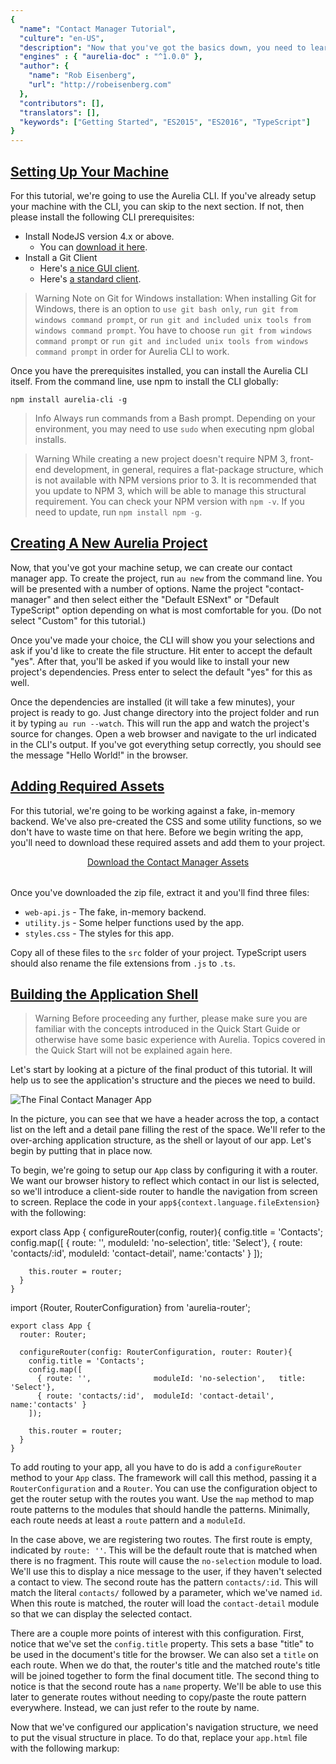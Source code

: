 ```yaml
---
{
  "name": "Contact Manager Tutorial",
  "culture": "en-US",
  "description": "Now that you've got the basics down, you need to learn how to use the CLI, build a more complex app and get a solid knowledge foundation for real-world work. In this tutorial we'll build a small contact manager app and demonstrate a variety of Aurelia's features as well as learn some useful techniques.",
  "engines" : { "aurelia-doc" : "^1.0.0" },
  "author": {
  	"name": "Rob Eisenberg",
  	"url": "http://robeisenberg.com"
  },
  "contributors": [],
  "translators": [],
  "keywords": ["Getting Started", "ES2015", "ES2016", "TypeScript"]
}
---
```

## [Setting Up Your Machine](aurelia-doc://section/1/version/1.0.0)

For this tutorial, we're going to use the Aurelia CLI. If you've already setup your machine with the CLI, you can skip to the next section. If not, then please install the following CLI prerequisites:

* Install NodeJS version 4.x or above.
    * You can [download it here](https://nodejs.org/en/).
* Install a Git Client
    * Here's [a nice GUI client](https://desktop.github.com).
    * Here's [a standard client](https://git-scm.com).

> Warning
> Note on Git for Windows installation: When installing Git for Windows, there is an option to `use git bash only`, `run git from windows command prompt`, or `run git and included unix tools from windows command prompt`. You have to choose `run git from windows command prompt` or `run git and included unix tools from windows command prompt` in order for Aurelia CLI to work.

Once you have the prerequisites installed, you can install the Aurelia CLI itself. From the command line, use npm to install the CLI globally:

```
npm install aurelia-cli -g
```

> Info
> Always run commands from a Bash prompt. Depending on your environment, you may need to use `sudo` when executing npm global installs.

> Warning
> While creating a new project doesn't require NPM 3, front-end development, in general, requires a flat-package structure, which is not available with NPM versions prior to 3. It is recommended that you update to NPM 3, which will be able to manage this structural requirement. You can check your NPM version with `npm -v`. If you need to update, run `npm install npm -g`.

## [Creating A New Aurelia Project](aurelia-doc://section/2/version/1.0.0)

Now, that you've got your machine setup, we can create our contact manager app. To create the project, run `au new` from the command line. You will be presented with a number of options. Name the project "contact-manager" and then select either the "Default ESNext" or "Default TypeScript" option depending on what is most comfortable for you. (Do not select "Custom" for this tutorial.)

Once you've made your choice, the CLI will show you your selections and ask if you'd like to create the file structure. Hit enter to accept the default "yes". After that, you'll be asked if you would like to install your new project's dependencies. Press enter to select the default "yes" for this as well.

Once the dependencies are installed (it will take a few minutes), your project is ready to go. Just change directory into the project folder and run it by typing `au run --watch`. This will run the app and watch the project's source for changes. Open a web browser and navigate to the url indicated in the CLI's output. If you've got everything setup correctly, you should see the message "Hello World!" in the browser.

## [Adding Required Assets](aurelia-doc://section/3/version/1.0.0)

For this tutorial, we're going to be working against a fake, in-memory backend. We've also pre-created the CSS and some utility functions, so we don't have to waste time on that here. Before we begin writing the app, you'll need to download these required assets and add them to your project.

<div style="text-align: center; margin-bottom: 32px">
  <a class="au-button" href="http://aurelia.io/downloads/contact-manager-assets.zip" target="_blank">Download the Contact Manager Assets</a>
</div>

Once you've downloaded the zip file, extract it and you'll find three files:

* `web-api.js` - The fake, in-memory backend.
* `utility.js` - Some helper functions used by the app.
* `styles.css` - The styles for this app.

Copy all of these files to the `src` folder of your project. TypeScript users should also rename the file extensions from `.js` to `.ts`.

## [Building the Application Shell](aurelia-doc://section/4/version/1.0.0)

> Warning
> Before proceeding any further, please make sure you are familiar with the concepts introduced in the Quick Start Guide or otherwise have some basic experience with Aurelia. Topics covered in the Quick Start will not be explained again here.

Let's start by looking at a picture of the final product of this tutorial. It will help us to see the application's structure and the pieces we need to build.

![The Final Contact Manager App](img/contact-app-final.png)

In the picture, you can see that we have a header across the top, a contact list on the left and a detail pane filling the rest of the space. We'll refer to the over-arching application structure, as the shell or layout of our app. Let's begin by putting that in place now.

To begin, we're going to setup our `App` class by configuring it with a router. We want our browser history to reflect which contact in our list is selected, so we'll introduce a client-side router to handle the navigation from screen to screen. Replace the code in your `app${context.language.fileExtension}` with the following:

<code-listing heading="app${context.language.fileExtension}">
  <source-code lang="ES 2015/ES Next">
    export class App {
      configureRouter(config, router){
        config.title = 'Contacts';
        config.map([
          { route: '',              moduleId: 'no-selection',   title: 'Select'},
          { route: 'contacts/:id',  moduleId: 'contact-detail', name:'contacts' }
        ]);

        this.router = router;
      }
    }
  </source-code>
  <source-code lang="TypeScript">
    import {Router, RouterConfiguration} from 'aurelia-router';

    export class App {
      router: Router;

      configureRouter(config: RouterConfiguration, router: Router){
        config.title = 'Contacts';
        config.map([
          { route: '',              moduleId: 'no-selection',   title: 'Select'},
          { route: 'contacts/:id',  moduleId: 'contact-detail', name:'contacts' }
        ]);

        this.router = router;
      }
    }
  </source-code>
</code-listing>

To add routing to your app, all you have to do is add a `configureRouter` method to your `App` class. The framework will call this method, passing it a `RouterConfiguration` and a `Router`. You can use the configuration object to get the router setup with the routes you want. Use the `map` method to map route patterns to the modules that should handle the patterns. Minimally, each route needs at least a `route` pattern and a `moduleId`.

In the case above, we are registering two routes. The first route is empty, indicated by `route: ''`. This will be the default route that is matched when there is no fragment. This route will cause the `no-selection` module to load. We'll use this to display a nice message to the user, if they haven't selected a contact to view. The second route has the pattern `contacts/:id`. This will match the literal `contacts/` followed by a parameter, which we've named `id`. When this route is matched, the router will load the `contact-detail` module so that we can display the selected contact.

There are a couple more points of interest with this configuration. First, notice that we've set the `config.title` property. This sets a base "title" to be used in the document's title for the browser. We can also set a `title` on each route. When we do that, the router's title and the matched route's title will be joined together to form the final document title. The second thing to notice is that the second route has a `name` property. We'll be able to use this later to generate routes without needing to copy/paste the route pattern everywhere. Instead, we can just refer to the route by name.

Now that we've configured our application's navigation structure, we need to put the visual structure in place. To do that, replace your `app.html` file with the following markup:

<code-listing heading="app.html">
  <source-code lang="HTML">
    <template>
      <require from="bootstrap/css/bootstrap.css"></require>
      <require from="./styles.css"></require>

      <nav class="navbar navbar-default navbar-fixed-top" role="navigation">
        <div class="navbar-header">
          <a class="navbar-brand" href="#">
            <i class="fa fa-user"></i>
            <span>Contacts</span>
          </a>
        </div>
      </nav>

      <div class="container">
        <div class="row">
          <div class="col-md-4">Contact List Placeholder</div>
          <router-view class="col-md-8"></router-view>
        </div>
      </div>
    </template>
  </source-code>
</code-listing>

There are several interesting things to note about this view. First, take a look at the `require` elements at the top of the view. This is how we can "import" or "require" various resources into our view. It's the view equivalent of the ES 2015 "import" syntax. Just as JavaScript is modularized and requires importing of other resources, so do Aurelia views. In this specific case, we're indicating that we want to bring in bootstrap's CSS as well as our own custom styles. Of course, we haven't actually installed Bootstrap yet. We'll get to that in a minute.

Below the `require` elements, you can see a pretty standard structure. We have some HTML to setup a navbar at the top. Below that we have the application's main container div. This has two columns. The first will contain our contact list, indicated by the placeholder div. The second contains a `router-view` custom element.

The `router-view` is provided by Aurelia and is a placeholder that indicated where the router should render the current route. This allows you to structure your application layout however you want, simply placing the `router-view` wherever you want to see the current page rendered. Whenever you have a `configureRouter` method, the view must also contain a `router-view`.

We're almost done setting up the application shell. Before we're done, we need to install Bootstrap. We'll be using that in this tutorial in order to give our application a decent appearance. In your own apps, you can use any CSS framework you like.

To get Bootstrap setup, we begin by installing the library itself with NPM. Execute the following on the command line to do this:

```
npm install bootstrap --save
```

Next, because Bootstrap uses jQuery, we want to install jQuery as well, like this:

```
npm install jquery@^2.2.4 --save
```
With these libraries installed, we now need to tell Aurelia which application bundle they should be included in and how to properly configure them with the module system. To do this, look in the `aurelia_project` folder and open up the `aurelia.json` file. This file contains all the information that the Aurelia CLI uses to build our project. If you scroll down, you will see a `bundles` section. There are two bundles defined by default: `app-bundle.js`, which contains your code and `vendor-bundle.js` which contains all 3rd party libraries. We need to add some new items to the `dependencies` array of the `vendor-bundle.js` bundle. Add the following two entries for jQuery and Bootstrap:

<code-listing heading="jQuery and Bootstrap Bundle Config">
  <source-code lang="JavaScript">
    "dependencies": [
      ...
      "jquery",
      {
        "name": "bootstrap",
        "path": "../node_modules/bootstrap/dist",
        "main": "js/bootstrap.min",
        "deps": ["jquery"],
        "exports": "$",
        "resources": [
          "css/bootstrap.css"
        ]
      },
      ...
    ]
  </source-code>
</code-listing>

You can read more about configuring 3rd party libraries in the documentation on the Aurelia CLI. For now, just know that this causes jQuery, Bootstrap and all necessary CSS to be included in the vendor bundle and makes it reachable through the module system.

## [Building Out the Default Route](aurelia-doc://section/5/version/1.0.0)

If you run the application now, you'll see a blank screen and the browser's console will display the following message:

```
Failed to load resource: the server responded with a status of 404 (Not Found) http://localhost:9000/src/no-selection.js
ERROR [app-router] Error: Script error for "no-selection"
```

This is actually expected. Why? Well, we have now configured a router, that router is matching on the empty route pattern we defined and it's trying to load the `no-selection` module, but we haven't created that yet. Let's do that now. Create a new file under `src` named `no-selection${context.language.fileExtension}` and give it the following code:

<code-listing heading="no-selection${context.language.fileExtension}">
  <source-code lang="ES 2015/ES Next">
    export class NoSelection {
      constructor() {
        this.message = "Please Select a Contact.";
      }
    }
  </source-code>
  <source-code lang="TypeScript">
    export class NoSelection {
      message = "Please Select a Contact.";
    }
  </source-code>
</code-listing>

This will provide the basic functionality for our "no selection" screen. All we want to do is display a message to our end user to select a contact. Now, let's add a view to render this view-model. Create another file named `no-selection.html` and add that to your `src` folder with the following contents:

<code-listing heading="no-selection.html">
  <source-code lang="HTML">
    <template>
      <div class="no-selection text-center">
        <h2>${message}</h2>
      </div>
    </template>
  </source-code>
</code-listing>

All it does is provide a container with some styling in order to display our message to the user. With this in place, you should now be able to run your application. If you haven't stopped/restarted it after editing the bundles, then you will need to do that now. When you run the application, you should see something like this:

![No Selection Screen](img/contact-app-no-selection.png)

## [Building Out the Contact List](aurelia-doc://section/6/version/1.0.0)

We've got the basic visual structure of our application in place and routing is now working. We've even created our first screen. However, it's not very interesting. We've got a `div` placeholder for the actual contact list at present. Let's go ahead and build that out, as a `contact-list` custom element.

Aurelia strives to be a self-consistent framework. As such, building a custom element is the same as creating your `App` component and your routed components. To create the `contact-list` custom element, start by creating a new file named `contact-list${context.language.fileExtension}` and add the following code:

<code-listing heading="contact-list${context.language.fileExtension}">
  <source-code lang="ES 2015">
    import {WebAPI} from './web-api';

    export class ContactList {
      static inject() { return [WebAPI] };

      constructor(api) {
        this.api = api;
        this.contacts = [];
      }

      created() {
        this.api.getContactList().then(contacts => this.contacts = contacts);
      }

      select(contact) {
        this.selectedId = contact.id;
        return true;
      }
    }
  </source-code>
  <source-code lang="ES Next">
    import {WebAPI} from './web-api';
    import {inject} from 'aurelia-framework';

    @inject(WebAPI)
    export class ContactList {
      constructor(api) {
        this.api = api;
        this.contacts = [];
      }

      created() {
        this.api.getContactList().then(contacts => this.contacts = contacts);
      }

      select(contact) {
        this.selectedId = contact.id;
        return true;
      }
    }
  </source-code>
  <source-code lang="TypeScript">
    import {WebAPI} from './web-api';
    import {inject} from 'aurelia-framework';

    @inject(WebAPI)
    export class ContactList {
      contacts;
      selectedId = 0;

      constructor(private api: WebAPI) { }

      created() {
        this.api.getContactList().then(contacts => this.contacts = contacts);
      }

      select(contact) {
        this.selectedId = contact.id;
        return true;
      }
    }
  </source-code>
</code-listing>

> Note that we use a dashed naming convention to separate the words *contact-list* as our custom element name. The name of the class instead should be defined by using the UpperCamelCase version *ContactList*

The view-model for our custom element has a few notable characteristics. First, we're using dependency injection. Aurelia has its own dependency injection container, which it uses to instantiate classes in your app. Classes can declare constructor dependencies through *inject metadata*. This looks a bit different depending on what language you are using. In ES 2015, you can declare an `inject` static method that returns an array of constructor dependencies while in ES Next and TypeScript, you can use an `inject` decorator to declare those dependencies. As you can see here, our `ContactList` class has a dependency on our `WebAPI` class. When Aurelia instantiates the contact list, it will first instantiate (or locate) an instance of the web API and "inject" that into the contact list's constructor.

The second thing to notice is the `created` method. All Aurelia components follow a component life-cycle. A developer can opt into any stage of the life-cycle by implementing the appropriate methods. In this case, we're implementing the `created` hook which gets called after both the view-model and the view are created. We're using this as an opportunity to call our API and get back the list of contacts, which we then store in our `contacts` property so we can bind it in the view.

Finally, we have a `select` method for selecting a contact. We'll revisit this shortly, after we take a look at how it's used in the view. On that note, create a `contact-list.html` file and use the following code for the view:

<code-listing heading="contact-list.html">
  <source-code lang="HTML">
    <template>
      <div class="contact-list">
        <ul class="list-group">
          <li repeat.for="contact of contacts" class="list-group-item ${contact.id === $parent.selectedId ? 'active' : ''}">
            <a route-href="route: contacts; params.bind: {id:contact.id}" click.delegate="$parent.select(contact)">
              <h4 class="list-group-item-heading">${contact.firstName} ${contact.lastName}</h4>
              <p class="list-group-item-text">${contact.email}</p>
            </a>
          </li>
        </ul>
      </div>
    </template>
  </source-code>
</code-listing>

The markup above begins by repeating an `li` for each contact of our contacts array. Take a look at the class attribute on the `li`. We've used an interesting technique here to add an `active` class if the contact's id is the same as the `selectedId` of the contact on our `ContactList` view-model. We've used the `$parent` special value to reach outside of the list's scope and into the parent view-model so we can test against that property. Throughout the list template, we've used basic string interpolation binding to show the `firstName`, `lastName` and `email` of each contact.

Take special note of the `a` tag. First, we are using a custom attribute provided by Aurelia's routing system: `route-href`. This attribute can generate an href for a route, based on the route's name and a set of parameters. Remember how we named the contacts route in our configuration? Here we're using that by referencing the "contacts" route name and binding the contacts's `id` parameter as the route's `id` parameter. With this information, the router is able to generate the correct `href` on the `a` tag for each contact. Additionally, we've also wired up a `click` event. Why would we do this if the `href` is already going to handle navigating to the correct contact? Well, we're looking for instant user feedback. We want the list selection to happen ASAP, so we don't have to wait on the navigation system or on the loading of the contact data. To accomplish this, we use the `select` method to track the selected contact's `id`, which allows us to instantly apply the selection style. Finally, normal use of `.trigger` or `.delegate` causes the default action of the event to be cancelled. But, if you return true from your method, as we have done above, it will be allowed to continue. Thus, when the user clicks on the contact, we immediately select the contact in the list and then the `href` is allowed to trigger the router, causing a navigation to the selected contact.

Ok, now that we've got the contact list built, we need to use it. To do that, update your `app.html` with the following markup:

<code-listing heading="app.html">
  <source-code lang="HTML">
    <template>
      <require from="bootstrap/css/bootstrap.css"></require>
      <require from="./styles.css"></require>
      <require from="./contact-list"></require>

      <nav class="navbar navbar-default navbar-fixed-top" role="navigation">
        <div class="navbar-header">
          <a class="navbar-brand" href="#">
            <i class="fa fa-user"></i>
            <span>Contacts</span>
          </a>
        </div>
      </nav>

      <div class="container">
        <div class="row">
          <contact-list class="col-md-4"></contact-list>
          <router-view class="col-md-8"></router-view>
        </div>
      </div>
    </template>
  </source-code>
</code-listing>

There are two important additions. First, we've added another `require` element at the top, to import our new `contact-list` into this view. Remember that views are encapsulated, just like modules. So, this makes the `contact-list` visible from within this view. Second, we now use the custom element, right above our `router-view`.

If you go ahead and run the application, you should now see something like this:

![The Contact List](img/contact-app-contact-list.png)

## [Building Out the Contact Detail Screen](aurelia-doc://section/7/version/1.0.0)

Ok, things are starting to come together, but we still can't view an individual contact. If you try selecting something from the list, you'll see an error like the following in the console:

```
ERROR [app-router] Error: Script error for "contact-detail"
```

Again, this is because the router is trying to route to the detail screen, but we have not yet created the component. So, let's do that next. Create a new file named `contact-detail${context.language.fileExtension}` and add the following code:

<code-listing heading="contact-detail${context.language.fileExtension}">
  <source-code lang="ES 2015">
    import {WebAPI} from './web-api';
    import {areEqual} from './utility';

    export class ContactDetail {
      static inject() { return [WebAPI]; }

      constructor(api){
        this.api = api;
      }

      activate(params, routeConfig) {
        this.routeConfig = routeConfig;

        return this.api.getContactDetails(params.id).then(contact => {
          this.contact = contact;
          this.routeConfig.navModel.setTitle(contact.firstName);
          this.originalContact = JSON.parse(JSON.stringify(contact));
        });
      }

      get canSave() {
        return this.contact.firstName && this.contact.lastName && !this.api.isRequesting;
      }

      save() {
        this.api.saveContact(this.contact).then(contact => {
          this.contact = contact;
          this.routeConfig.navModel.setTitle(contact.firstName);
          this.originalContact = JSON.parse(JSON.stringify(contact));
        });
      }

      canDeactivate() {
        if (!areEqual(this.originalContact, this.contact)){
          return confirm('You have unsaved changes. Are you sure you wish to leave?');
        }

        return true;
      }
    }
  </source-code>
  <source-code lang="ES Next">
    import {inject} from 'aurelia-framework';
    import {WebAPI} from './web-api';
    import {areEqual} from './utility';

    @inject(WebAPI)
    export class ContactDetail {
      constructor(api){
        this.api = api;
      }

      activate(params, routeConfig) {
        this.routeConfig = routeConfig;

        return this.api.getContactDetails(params.id).then(contact => {
          this.contact = contact;
          this.routeConfig.navModel.setTitle(contact.firstName);
          this.originalContact = JSON.parse(JSON.stringify(contact));
        });
      }

      get canSave() {
        return this.contact.firstName && this.contact.lastName && !this.api.isRequesting;
      }

      save() {
        this.api.saveContact(this.contact).then(contact => {
          this.contact = contact;
          this.routeConfig.navModel.setTitle(contact.firstName);
          this.originalContact = JSON.parse(JSON.stringify(contact));
        });
      }

      canDeactivate() {
        if (!areEqual(this.originalContact, this.contact)){
          return confirm('You have unsaved changes. Are you sure you wish to leave?');
        }

        return true;
      }
    }
  </source-code>
  <source-code lang="TypeScript">
    import {inject} from 'aurelia-framework';
    import {WebAPI} from './web-api';
    import {areEqual} from './utility';

    interface Contact {
      firstName: string;
      lastName: string;
      email: string;
    }

    @inject(WebAPI)
    export class ContactDetail {
      routeConfig;
      contact: Contact;
      originalContact: Contact;

      constructor(private api: WebAPI) { }

      activate(params, routeConfig) {
        this.routeConfig = routeConfig;

        return this.api.getContactDetails(params.id).then(contact => {
          this.contact = <Contact>contact;
          this.routeConfig.navModel.setTitle(this.contact.firstName);
          this.originalContact = JSON.parse(JSON.stringify(this.contact));
        });
      }

      get canSave() {
        return this.contact.firstName && this.contact.lastName && !this.api.isRequesting;
      }

      save() {
        this.api.saveContact(this.contact).then(contact => {
          this.contact = <Contact>contact;
          this.routeConfig.navModel.setTitle(this.contact.firstName);
          this.originalContact = JSON.parse(JSON.stringify(this.contact));
        });
      }

      canDeactivate() {
        if (!areEqual(this.originalContact, this.contact)) {
          return confirm('You have unsaved changes. Are you sure you wish to leave?');
        }

        return true;
      }
    }
  </source-code>
</code-listing>

Once again, we are using dependency injection to get an instance of our `WebAPI`. We need this to load the contact detail data. Next, we implement a method named `activate`. Remember when we mentioned that all components have a life-cycle? Well, there are additional life-cycle methods for *routed components*. `activate` is one such method and it gets invoked right before the router is about to activate the component. This is also how the router passes the component its route parameters. Let's dig in a bit more.

The first argument passed to `activate` is the `params` object. This object will have one property for every route param that was parsed as well as a property for each query string parameter. If you recall, our route pattern for the contact details screen was `contacts/:id`. So, our `params` object will have an `id` property with the requested contact's id. Using this `id` we call our `WebAPI` to retrieve the contact data. This API returns a `Promise` which we wait on and then store the loaded contact in a `contact` property so it's easy to bind to. We also make a copy of this object and store it in the `originalContact` property, so we can do some rudimentary checking to see if the data has been edited by the user at a later point.

The second argument passed to `activate` is the `routeConfig`. This is the same configuration object that you created to configure the router itself. You can get access to that here so that you can access any of its properties. The router generates a `navModel` for each `routeConfig`. Using the `navModel` you can dynamically set the title of the document for this route. So, we call `navModel.setTitle()` in order to set up the document's title with the name of the contact that we just loaded.

This screen demonstrates another part of the navigation lifecycle available to routed components: the `canDeactivate` hook. If present, this method is called before navigating away from the current component. It gives your component an opportunity to cancel navigation, if it desires.  In the case of the contact detail screen, we are comparing our `originalContact` to the current `contact`, using our `areEqual` helper method, in order to determine whether or not the user has made any changes to the data. If they have, we show a confirmation dialog to make sure they want to navigate away, since they would lose their changes. If the `canDeactivate` hook returns `true`, navigation is allowed; if false is returned, it is prevented and the route state is reverted.

If we take a brief look at the `save` method, we can see that this is just a brief call to the `WebAPI`'s `saveContact` method. After that succeeds, we update our `originalContact` to the latest version and then we update the document's title with the potentially new contact name.

Finally, we have a `canSave` computed property which we'll use in the view. This will help us show some simple feedback to the user to indicate whether the UI and data are in a state that allows for saving.

With that all in place, let's look at the view that will render this component. Create a new file named `contact-detail.html`.

<code-listing heading="contact-detail.html">
  <source-code lang="HTML">
    <template>
      <div class="panel panel-primary">
        <div class="panel-heading">
          <h3 class="panel-title">Profile</h3>
        </div>
        <div class="panel-body">
          <form role="form" class="form-horizontal">
            <div class="form-group">
              <label class="col-sm-2 control-label">First Name</label>
              <div class="col-sm-10">
                <input type="text" placeholder="first name" class="form-control" value.bind="contact.firstName">
              </div>
            </div>

            <div class="form-group">
              <label class="col-sm-2 control-label">Last Name</label>
              <div class="col-sm-10">
                <input type="text" placeholder="last name" class="form-control" value.bind="contact.lastName">
              </div>
            </div>

            <div class="form-group">
              <label class="col-sm-2 control-label">Email</label>
              <div class="col-sm-10">
                <input type="text" placeholder="email" class="form-control" value.bind="contact.email">
              </div>
            </div>

            <div class="form-group">
              <label class="col-sm-2 control-label">Phone Number</label>
              <div class="col-sm-10">
                <input type="text" placeholder="phone number" class="form-control" value.bind="contact.phoneNumber">
              </div>
            </div>
          </form>
        </div>
      </div>

      <div class="button-bar">
        <button class="btn btn-success" click.delegate="save()" disabled.bind="!canSave">Save</button>
      </div>
    </template>
  </source-code>
</code-listing>

Don't be intimidated by the amount of HTML above. It's mostly all basic form controls and bootstrap structures. If you look at the `input` elements, you will see that they all have a two-way binding to the appropriate contact's properties. The only real interesting part is the `button` element at the bottom. This button invokes `save` when clicked, but notice that it also has its `disabled` attribute bound to our `canSave` property. The result is that the user won't be able to save if the API is in the middle of a request or if there is missing contact information.

You should now be able to select contacts in the list, see their details, edit them, save and even see the confirm dialog on unsaved data navigations. It should look something like this:

![The Contact Details](img/contact-app-contact-detail.png)

## [Adding Pub/Sub Messaging](aurelia-doc://section/8/version/1.0.0)

If you play around with the application for a bit, you'll notice a few "buggy" behaviors:

* Refreshing the browser with a contact selected results in the correct contact being shown, but not in the correct contact list item being highlighted.
* If you edit some data, try to navigate away and then cancel, the contact list item selection will go out of sync, highlighting the contact you were going to before you cancelled, but not the current contact.
* If you edit some data and save, you will notice that changes in the name are not reflected in the list.

The reason for these issues is that we have two separate components, our `contact-list` and our `contact-detail` which both have their own internal data structures and behaviors, but which do have an affect on each other. The router is controlling the contact detail screen, so it's the ultimate source of truth and the contact list should sync with it. To handle this, we're going to increase the amount of information in our system by introducing pub/sub. Let's create a couple of messages that our `contact-detail` component can publish and then let the `contact-list` subscribe to those and respond appropriately.

<code-listing heading="messages${context.language.fileExtension}">
  <source-code lang="ES 2015">
    export class ContactUpdated {
      constructor(contact) {
        this.contact = contact;
      }
    }

    export class ContactViewed {
      constructor(contact) {
        this.contact = contact;
      }
    }
  </source-code>
  <source-code lang="ES Next">
    export class ContactUpdated {
      constructor(contact) {
        this.contact = contact;
      }
    }

    export class ContactViewed {
      constructor(contact) {
        this.contact = contact;
      }
    }
  </source-code>
  <source-code lang="TypeScript">
    export class ContactUpdated {
      constructor(public contact) { }
    }

    export class ContactViewed {
      constructor(public contact) { }
    }
  </source-code>
</code-listing>

Whenever the contact detail screen successfully saves a contact, we'll publish the `ContactUpdated` message and whenever the end user begins viewing a new contact, we'll publish the `ContactViewed` message. Each of these messages will carry the contact data along with it so that subscribers have contextual data related to the event. Next, let's update our `contact-detail` code to incorporate Aurelia's `EventAggregator` and publish the messages at the appropriate time:

<code-listing heading="contact-detail${context.language.fileExtension}">
  <source-code lang="ES 2015">
    import {EventAggregator} from 'aurelia-event-aggregator';
    import {WebAPI} from './web-api';
    import {ContactUpdated,ContactViewed} from './messages';
    import {areEqual} from './utility';

    export class ContactDetail {
      static inject = [WebAPI, EventAggregator];

      constructor(api, ea){
        this.api = api;
        this.ea = ea;
      }

      activate(params, routeConfig) {
        this.routeConfig = routeConfig;

        return this.api.getContactDetails(params.id).then(contact => {
          this.contact = contact;
          this.routeConfig.navModel.setTitle(contact.firstName);
          this.originalContact = JSON.parse(JSON.stringify(contact));
          this.ea.publish(new ContactViewed(this.contact));
        });
      }

      get canSave() {
        return this.contact.firstName && this.contact.lastName && !this.api.isRequesting;
      }

      save() {
        this.api.saveContact(this.contact).then(contact => {
          this.contact = contact;
          this.routeConfig.navModel.setTitle(contact.firstName);
          this.originalContact = JSON.parse(JSON.stringify(contact));
          this.ea.publish(new ContactUpdated(this.contact));
        });
      }

      canDeactivate() {
        if(!areEqual(this.originalContact, this.contact)){
          let result = confirm('You have unsaved changes. Are you sure you wish to leave?');

          if(!result) {
            this.ea.publish(new ContactViewed(this.contact));
          }

          return result;
        }

        return true;
      }
    }
  </source-code>
  <source-code lang="ES Next">
    import {inject} from 'aurelia-framework';
    import {EventAggregator} from 'aurelia-event-aggregator';
    import {WebAPI} from './web-api';
    import {ContactUpdated,ContactViewed} from './messages';
    import {areEqual} from './utility';

    @inject(WebAPI, EventAggregator)
    export class ContactDetail {
      constructor(api, ea){
        this.api = api;
        this.ea = ea;
      }

      activate(params, routeConfig) {
        this.routeConfig = routeConfig;

        return this.api.getContactDetails(params.id).then(contact => {
          this.contact = contact;
          this.routeConfig.navModel.setTitle(contact.firstName);
          this.originalContact = JSON.parse(JSON.stringify(contact));
          this.ea.publish(new ContactViewed(this.contact));
        });
      }

      get canSave() {
        return this.contact.firstName && this.contact.lastName && !this.api.isRequesting;
      }

      save() {
        this.api.saveContact(this.contact).then(contact => {
          this.contact = contact;
          this.routeConfig.navModel.setTitle(contact.firstName);
          this.originalContact = JSON.parse(JSON.stringify(contact));
          this.ea.publish(new ContactUpdated(this.contact));
        });
      }

      canDeactivate() {
        if(!areEqual(this.originalContact, this.contact)){
          let result = confirm('You have unsaved changes. Are you sure you wish to leave?');

          if(!result) {
            this.ea.publish(new ContactViewed(this.contact));
          }

          return result;
        }

        return true;
      }
    }
  </source-code>
  <source-code lang="TypeScript">
    import {inject} from 'aurelia-framework';
    import {EventAggregator} from 'aurelia-event-aggregator';
    import {WebAPI} from './web-api';
    import {ContactUpdated,ContactViewed} from './messages';
    import {areEqual} from './utility';

    interface Contact {
      firstName: string;
      lastName: string;
      email: string;
    }

    @inject(WebAPI, EventAggregator)
    export class ContactDetail {
      routeConfig;
      contact: Contact;
      originalContact: Contact;

      constructor(private api: WebAPI, private ea: EventAggregator) { }

      activate(params, routeConfig) {
        this.routeConfig = routeConfig;

        return this.api.getContactDetails(params.id).then(contact => {
          this.contact = <Contact>contact;
          this.routeConfig.navModel.setTitle(this.contact.firstName);
          this.originalContact = JSON.parse(JSON.stringify(this.contact));
          this.ea.publish(new ContactViewed(this.contact));
        });
      }

      get canSave() {
        return this.contact.firstName && this.contact.lastName && !this.api.isRequesting;
      }

      save() {
        this.api.saveContact(this.contact).then(contact => {
          this.contact = <Contact>contact;
          this.routeConfig.navModel.setTitle(this.contact.firstName);
          this.originalContact = JSON.parse(JSON.stringify(this.contact));
          this.ea.publish(new ContactUpdated(this.contact));
        });
      }

      canDeactivate() {
        if(!areEqual(this.originalContact, this.contact)){
          let result = confirm('You have unsaved changes. Are you sure you wish to leave?');

          if(!result) {
            this.ea.publish(new ContactViewed(this.contact));
          }

          return result;
        }

        return true;
      }
    }
  </source-code>
</code-listing>

First, notice that we've both imported Aurelia's `EventAggregator` and configured it to be injected into the constructor of our `ContactDetail` class. We've also imported the two messages we created. Whenever a contact is loaded, we publish the `ContactViewed` message. Whenever a contact is saved, we publish the `ContactUpdated` message. Finally, if the user attempts to navigate away, but cancels, we reflect this by publishing another `ContactViewed` message, representing that they are returning to view the current contact.

With these messages in place, we can now enable any other component in our system to loosely subscribe to the new information in our system and use that data as appropriate to its internal needs. We'll go ahead and update the `contact-list` component to take advantage of this information to ensure that it is always in sync:

<code-listing heading="contact-list${context.language.fileExtension}">
  <source-code lang="ES 2015">
    import {EventAggregator} from 'aurelia-event-aggregator';
    import {WebAPI} from './web-api';
    import {ContactUpdated, ContactViewed} from './messages';

    export class ContactList {
      static inject = [WebAPI, EventAggregator];

      constructor(api, ea) {
        this.api = api;
        this.contacts = [];

        ea.subscribe(ContactViewed, msg => this.select(msg.contact));
        ea.subscribe(ContactUpdated, msg => {
          let id = msg.contact.id;
          let found = this.contacts.find(x => x.id === id);
          Object.assign(found, msg.contact);
        });
      }

      created() {
        this.api.getContactList().then(contacts => this.contacts = contacts);
      }

      select(contact) {
        this.selectedId = contact.id;
        return true;
      }
    }
  </source-code>
  <source-code lang="ES Next">
    import {EventAggregator} from 'aurelia-event-aggregator';
    import {WebAPI} from './web-api';
    import {ContactUpdated, ContactViewed} from './messages';
    import {inject} from 'aurelia-framework';

    @inject(WebAPI, EventAggregator)
    export class ContactList {
      constructor(api, ea) {
        this.api = api;
        this.contacts = [];

        ea.subscribe(ContactViewed, msg => this.select(msg.contact));
        ea.subscribe(ContactUpdated, msg => {
          let id = msg.contact.id;
          let found = this.contacts.find(x => x.id == id);
          Object.assign(found, msg.contact);
        });
      }

      created() {
        this.api.getContactList().then(contacts => this.contacts = contacts);
      }

      select(contact) {
        this.selectedId = contact.id;
        return true;
      }
    }
  </source-code>
  <source-code lang="TypeScript">
    import {EventAggregator} from 'aurelia-event-aggregator';
    import {WebAPI} from './web-api';
    import {ContactUpdated, ContactViewed} from './messages';
    import {inject} from 'aurelia-framework';

    @inject(WebAPI, EventAggregator)
    export class ContactList {
      contacts;
      selectedId = 0;

      constructor(private api: WebAPI, ea: EventAggregator) {
        ea.subscribe(ContactViewed, msg => this.select(msg.contact));
        ea.subscribe(ContactUpdated, msg => {
          let id = msg.contact.id;
          let found = this.contacts.find(x => x.id == id);
          Object.assign(found, msg.contact);
        });
      }

      created() {
        this.api.getContactList().then(contacts => this.contacts = contacts);
      }

      select(contact) {
        this.selectedId = contact.id;
        return true;
      }
    }
  </source-code>
</code-listing>

As you can see, we've just imported and injected our `EventAggregator` and then it's as simple as calling the `subscribe` method and passing it the message type and a callback. When the message is published, your callback is fired and passed the instance of the message type. In this case, we use these messages to update our selection as well as the details of the contact that are relevant to our list.

If you run the application now, you should see that everything is working as expected.

## [Adding A Loading Indicator](aurelia-doc://section/9/version/1.0.0)

Let's add one more final touch to this application. Whenever we're navigating from screen to screen or making a `WebAPI` request, let's show a loading indicator at the top of our app. To do this, we'll use a 3rd party library and create a custom Aurelia element to wrap it up.

Begin by installing the `nprogress` library with the following command:

```
npm install nprogress --save
```

Once this is installed, we'll need to make sure it gets configured in the proper bundle. Open your `aurelia.json` file again, find the bundles section and add the following entry to the dependencies array of the `vendor-bundle.js` bundle:

<code-listing heading="NProgress Bundle Config">
  <source-code lang="JavaScript">
    "dependencies": [
      ...
      {
        "name": "nprogress",
        "path": "../node_modules/nprogress",
        "main": "nprogress",
        "resources": [
          "nprogress.css"
        ]
      }
      ...
    ]
  </source-code>
</code-listing>

As you can see, we've configured the standard JavaScript main but are also including an additional CSS resource, just like we did with Bootstrap.

> Info: TypeScript Definition Files
> TypeScript users should note that when using 3rd party libraries, in order to make them work in a TypeScript project, you will either need to install the d.ts files or create them for yourself. In the case of NProgress, there are definition files available via Definitely Typed which can be installed with the Typings CLI. Assuming you have the Typings tool installed, you would install the definition files for NProgress with the following command: `typings install dt~nprogress --global --save
`

With that in place, let's create our `loading-indicator` custom element. In the `src/resources/elements` folder create a file named `loading-indicator${context.language.fileExtension}` and use the code below for its implementation:

<code-listing heading="loading-indicator${context.language.fileExtension}">
  <source-code lang="ES 2015">
    import * as nprogress from 'nprogress';
    import {bindable, noView, decorators} from 'aurelia-framework';

    export let LoadingIndicator = decorators(
      noView(['nprogress/nprogress.css']),
      bindable({name: 'loading', defaultValue: false})
    ).on(class {
      loadingChanged(newValue) {
        if (newValue) {
          nprogress.start();
        } else {
          nprogress.done();
        }
      }
    });
  </source-code>
  <source-code lang="ES Next">
    import * as nprogress from 'nprogress';
    import {bindable, noView} from 'aurelia-framework';

    @noView(['nprogress/nprogress.css'])
    export class LoadingIndicator {
      @bindable loading = false;

      loadingChanged(newValue) {
        if (newValue) {
          nprogress.start();
        } else {
          nprogress.done();
        }
      }
    }
  </source-code>
  <source-code lang="TypeScript">
    import * as nprogress from 'nprogress';
    import {bindable, noView} from 'aurelia-framework';

    @noView(['nprogress/nprogress.css'])
    export class LoadingIndicator {
      @bindable loading = false;

      loadingChanged(newValue) {
        if (newValue) {
          nprogress.start();
        } else {
          nprogress.done();
        }
      }
    }
  </source-code>
</code-listing>

This code creates a custom element, but we're doing a few unique things here. First, since the entire rendering job is handled by the NProgress library, we don't need Aurelia's templating engine to render this component at all. So, we use the `noView()` decorator to tell Aurelia not to load a `loading-indicator.html`, compile it or do any of that rendering work. Additionally, the NProgress library requires some CSS to work, so we can declare that in the decorator as well. In the case of `noView`, this works exactly as if you had put this in a `require` element inside the view.

Next, we want our custom HTML element to have a `loading` property that we can bind to via an HTML attribute in the DOM. So, we declare that by using the `bindable` decorator. Whenever you have a `bindable`, by convention, you can optionally declare a *propertyName*Changed method that will be called whenever the binding system updates the property. So, we've added one of those so that we can toggle the NProgress indicator off and on, based on the value of that property.

Previously, when we created the `contact-list` component, we required that into the `app.html` view and used it, since all views are encapsulated. However, we're going to do something different in this case, as an example. Aurelia actually gives you the ability to globalize view resources, such as custom elements. This is a convenience so that you don't have to require common resources repeatedly into every view. To do this, we need to register our element as a global resource. Open up the `resources/index${context.language.fileExtension}` file that's already in your solution, and change the code so that it has the registration as follows:

<code-listing heading="resources/index${context.language.fileExtension}">
  <source-code lang="ES 2015">
    export function configure(config) {
      config.globalResources(['./elements/loading-indicator']);
    }
  </source-code>
  <source-code lang="ES Next">
    export function configure(config) {
      config.globalResources(['./elements/loading-indicator']);
    }
  </source-code>
  <source-code lang="TypeScript">
    import {FrameworkConfiguration} from 'aurelia-framework';

    export function configure(config: FrameworkConfiguration) {
      config.globalResources(['./elements/loading-indicator']);
    }
  </source-code>
</code-listing>

With this registration in place, we can now use our new indicator in our `app.html`, but before we do that, we want to make one more change to our `app${context.language.fileExtension}`. We would like to be able to bind the indicator to the request state of our API, so we need to make that available in our `App` class. Update your `app${context.language.fileExtension}` as follows:

<code-listing heading="app${context.language.fileExtension}">
  <source-code lang="ES 2015">
    import {Router, RouterConfiguration} from 'aurelia-router';
    import {WebAPI} from './web-api';

    export class App {
      static inject() { return [WebAPI]; }

      constructor(api) {
        this.api = api;
      }

      configureRouter(config, router) {
        config.title = 'Contacts';
        config.map([
          { route: '',              moduleId: 'no-selection',   title: 'Select'},
          { route: 'contacts/:id',  moduleId: 'contact-detail', name:'contacts' }
        ]);

        this.router = router;
      }
    }
  </source-code>
  <source-code lang="ES Next">
    import {Router, RouterConfiguration} from 'aurelia-router';  
    import {inject} from 'aurelia-framework';
    import {WebAPI} from './web-api';

    @inject(WebAPI)
    export class App {
      constructor(api) {
        this.api = api;
      }

      configureRouter(config, router) {
        config.title = 'Contacts';
        config.map([
          { route: '',              moduleId: 'no-selection',   title: 'Select'},
          { route: 'contacts/:id',  moduleId: 'contact-detail', name:'contacts' }
        ]);

        this.router = router;
      }
    }
  </source-code>
  <source-code lang="TypeScript">
    import {Router, RouterConfiguration} from 'aurelia-router';
    import {inject} from 'aurelia-framework';
    import {WebAPI} from './web-api';

    @inject(WebAPI)
    export class App {
      router: Router;

      constructor(public api: WebAPI) {}

      configureRouter(config: RouterConfiguration, router: Router) {
        config.title = 'Contacts';
        config.map([
          { route: '',              moduleId: 'no-selection',   title: 'Select'},
          { route: 'contacts/:id',  moduleId: 'contact-detail', name:'contacts' }
        ]);

        this.router = router;
      }
    }
  </source-code>
</code-listing>

Ok, now that we've got an `api` property we can bind to, update your `app.html` to the final version that adds the `loading-indicator` and binds its `loading` property:

<code-listing heading="app.html">
  <source-code lang="HTML">
    <template>
      <require from="bootstrap/css/bootstrap.css"></require>
      <require from="./styles.css"></require>
      <require from="./contact-list"></require>

      <nav class="navbar navbar-default navbar-fixed-top" role="navigation">
        <div class="navbar-header">
          <a class="navbar-brand" href="#">
            <i class="fa fa-user"></i>
            <span>Contacts</span>
          </a>
        </div>
      </nav>

      <loading-indicator loading.bind="router.isNavigating || api.isRequesting"></loading-indicator>

      <div class="container">
        <div class="row">
          <contact-list class="col-md-4"></contact-list>
          <router-view class="col-md-8"></router-view>
        </div>
      </div>
    </template>
  </source-code>
</code-listing>

And with that, we've finished our app. Congratulations!

## [Next Steps](aurelia-doc://section/10/version/1.0.0)

Now that you've completed the tutorial, you may want to consider doing some additional research or development exercises to continue your learning and hone your skills. Here are a few ideas:

* Create a real backend for the app and use the [http-client or fetch-client](#/doc/article/aurelia/fetch-client/latest/http-services) to retrieve the data.
* Extend that application so that new contacts can be added.
* Extend the contact detail form with data validation.
* Learn more about [the component life-cycle](#/doc/article/aurelia/framework/latest/creating-components/1).
* Learn more about [the navigation life-cycle and routing](#/doc/article/aurelia/framework/latest/cheat-sheet/7).
* Expand your knowledge of [binding](#/doc/article/aurelia/binding/latest/binding-basics) and [templating](#/doc/article/aurelia/templating/latest/templating-basics).

## [Conclusion](aurelia-doc://section/11/version/1.0.0)

This tutorial presents a fairly simple application, but it provides an opportunity to demonstrate a number of interesting techniques. We hope it's helped you along in the process of learning Aurelia and we look forward to seeing what things you will build next.
